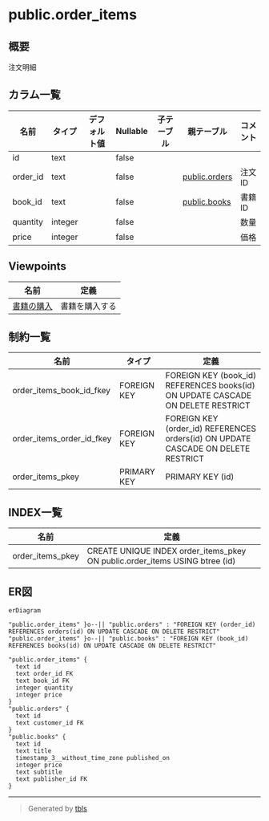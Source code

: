 # public.order_items

## 概要

注文明細

## カラム一覧

| 名前 | タイプ | デフォルト値 | Nullable | 子テーブル | 親テーブル | コメント |
| ---- | ------ | ------------ | -------- | ---------- | ---------- | -------- |
| id | text |  | false |  |  |  |
| order_id | text |  | false |  | [public.orders](public.orders.md) | 注文ID |
| book_id | text |  | false |  | [public.books](public.books.md) | 書籍ID |
| quantity | integer |  | false |  |  | 数量 |
| price | integer |  | false |  |  | 価格 |

## Viewpoints

| 名前 | 定義 |
| ---- | ---------- |
| [書籍の購入](viewpoint-3.md) | 書籍を購入する |

## 制約一覧

| 名前 | タイプ | 定義 |
| ---- | ---- | ---------- |
| order_items_book_id_fkey | FOREIGN KEY | FOREIGN KEY (book_id) REFERENCES books(id) ON UPDATE CASCADE ON DELETE RESTRICT |
| order_items_order_id_fkey | FOREIGN KEY | FOREIGN KEY (order_id) REFERENCES orders(id) ON UPDATE CASCADE ON DELETE RESTRICT |
| order_items_pkey | PRIMARY KEY | PRIMARY KEY (id) |

## INDEX一覧

| 名前 | 定義 |
| ---- | ---------- |
| order_items_pkey | CREATE UNIQUE INDEX order_items_pkey ON public.order_items USING btree (id) |

## ER図

```mermaid
erDiagram

"public.order_items" }o--|| "public.orders" : "FOREIGN KEY (order_id) REFERENCES orders(id) ON UPDATE CASCADE ON DELETE RESTRICT"
"public.order_items" }o--|| "public.books" : "FOREIGN KEY (book_id) REFERENCES books(id) ON UPDATE CASCADE ON DELETE RESTRICT"

"public.order_items" {
  text id
  text order_id FK
  text book_id FK
  integer quantity
  integer price
}
"public.orders" {
  text id
  text customer_id FK
}
"public.books" {
  text id
  text title
  timestamp_3__without_time_zone published_on
  integer price
  text subtitle
  text publisher_id FK
}
```

---

> Generated by [tbls](https://github.com/k1LoW/tbls)
